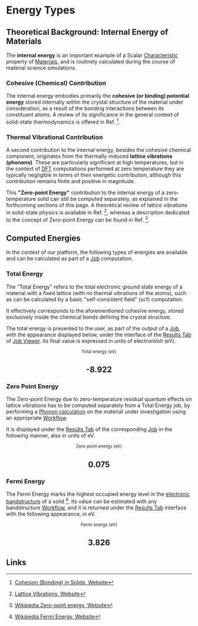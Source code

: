 # Energy Types

## Theoretical Background: Internal Energy of Materials

The **internal energy** is an important example of a Scalar [Characteristic](../classification/general.md) property of [Materials](../../materials/overview.md), and is routinely calculated during the course of material science simulations. 

### Cohesive (Chemical) Contribution

The internal energy embodies primarily the **cohesive (or binding) potential energy** stored internally within the crystal structure of the material under consideration, as a result of the bonding interactions between its constituent atoms. A review of its significance in the general context of solid-state thermodynamics is offered in Ref. [^1]. 

### Thermal Vibrational Contribution

A second contribution to the internal energy, besides the cohesive chemical component, originates from the thermally-induced **lattice vibrations (phonons)**. These are particularly significant at high temperatures, but in the context of [DFT](../../models/dft/overview.md) computations performed at zero temperature they are typically negligible in terms of their energetic contribution, although this contribution remains finite and positive in magnitude. 

This **"Zero-point Energy"** contribution to the internal energy of a zero-temperature solid can still be computed separately, as explained in the forthcoming sections of this page. A theoretical review of lattice vibrations in solid-state physics is available in Ref. [^2], whereas a description dedicated to the concept of Zero-point Energy can be found in Ref. [^3].

## Computed Energies

In the context of our platform, the following types of energies are available and can be calculated as part of a [Job](../../jobs/overview.md) computation.

### Total Energy

The "Total Energy" refers to the total electronic ground state energy of a material with a fixed lattice (with no thermal vibrations of the atoms), such as can be calculated by a basic "self-consistent field" (scf) computation. 

It effectively corresponds to the aforementioned cohesive energy, stored exclusively inside the chemical bonds defining the crystal structure. 

The total energy is presented to the user, as part of the output of a [Job](../../jobs/overview.md), with the appearance displayed below, under the interface of the [Results Tab](../../jobs/ui/results-tab.md) of [Job Viewer](../../jobs/ui/viewer.md). Its final value is expressed in units of electronVolt (eV).

<div class="clearfix"><center><div class="chart"><i class="zmdi zmdi-battery-flash zmdi-hc-3x"></i></div><div class="count"><small><!-- react-text: 1660 -->Total energy<!-- /react-text --><!-- react-text: 1661 --> (<!-- /react-text --><!-- react-text: 1662 -->eV<!-- /react-text --><!-- react-text: 1663 -->)<!-- /react-text --></small><h2>-8.922</h2></div></div>
 
### Zero Point Energy

The Zero-point Energy due to zero-temperature residual quantum effects on lattice vibrations has to be computed separately from a Total Energy job, by performing a [Phonon calculation](../non-scalar/phonons.md) on the material under investigation using an appropriate [Workflow](../../workflows/overview.md).

It is displayed under the [Results Tab](../../jobs/ui/results-tab.md) of the corresponding [Job](../../jobs/overview.md) in the following manner, also in units of eV. 

<div class="clearfix"><center><div class="chart"><i class="zmdi zmdi-battery-flash zmdi-hc-3x"></i></div><div class="count"><small><!-- react-text: 1660 -->
Zero point energy<!-- /react-text --><!-- react-text: 1661 --> (<!-- /react-text --><!-- react-text: 1662 -->eV<!-- /react-text --><!-- react-text: 1663 -->)<!-- /react-text --></small><h2>0.075</h2></div></div>

### Fermi Energy

The Fermi Energy marks the highest occupied energy level in the [electronic bandstructure](../non-scalar/bandstructure.md) of a solid [^4]. Its value can be estimated with any bandstructure [Workflow](../../workflows/overview.md), and it is returned under the [Results Tab](../../jobs/ui/results-tab.md) interface with the following appearance, in eV.

<div class="clearfix"><center><div class="chart"><i class="zmdi zmdi-flash zmdi-hc-3x"></i></div><div class="count"><small><!-- react-text: 1660 -->Fermi energy<!-- /react-text --><!-- react-text: 1661 --> (<!-- /react-text --><!-- react-text: 1662 -->eV<!-- /react-text --><!-- react-text: 1663 -->)<!-- /react-text --></small><h2>3.826</h2></div></div>

## Links 

[^1]: [Cohesion (Bonding) in Solids, Website](https://www.itp.tu-berlin.de/fileadmin/a3233/upload/SS12/TheoFest2012/Kapitel/Chapter_6.pdf)

[^2]: [Lattice Vibrations, Website](https://www.itp.tu-berlin.de/fileadmin/a3233/upload/SS12/TheoFest2012/Kapitel/Chapter7.pdf)

[^3]: [Wikipedia Zero-point energy, Website](https://en.wikipedia.org/wiki/Zero-point_energy)

[^4]: [Wikipedia Fermi Energy, Website](https://en.wikipedia.org/wiki/Fermi_energy)
